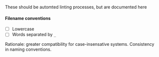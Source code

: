 These should be automted linting processes, but are documented here 



#### Filename conventions

* [ ] Lowercase 
* [ ] Words separated by `_`

Rationale: greater compatibility for case-insensative systems. Consistency in naming conventions.